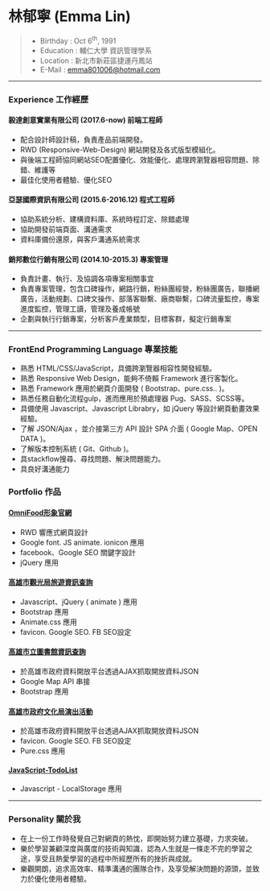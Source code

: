 # 林郁寧 (Emma Lin)

 > - Birthday : Oct 6<sup>th</sup>, 1991
 > - Education : 輔仁大學 資訊管理學系
 > - Location : 新北市新莊區捷運丹鳳站
 > - E-Mail : emma801006@hotmail.com
 
---
### Experience 工作經歷

#### 毅達創意實業有限公司 (2017.6-now) 前端工程師
 - 配合設計師設計稿，負責產品前端開發。
 - RWD (Responsive-Web-Design) 網站開發及各式版型模組化。
 - 與後端工程師協同網站SEO配置優化、效能優化、處理跨瀏覽器相容問題、除錯、維護等
 - 最佳化使用者體驗、優化SEO

#### 亞瑟國際資訊有限公司 (2015.6-2016.12) 程式工程師
 - 協助系統分析、建構資料庫、系統時程訂定、除錯處理
 - 協助開發前端頁面、溝通需求
 - 資料庫備份還原，與客戶溝通系統需求
 
#### 銷邦數位行銷有限公司 (2014.10-2015.3) 專案管理
 - 負責計畫、執行、及協調各項專案相關事宜
 - 負責專案管理，包含口碑操作，網路行銷，粉絲團經營，粉絲團廣告，聯播網廣告，活動規劃、口碑文操作、部落客聯繫、廠商聯繫，口碑流量監控，專案進度監控，管理工讀，管理及養成帳號
 - 企劃與執行行銷專案，分析客戶產業類型，目標客群，擬定行銷專案


---
### FrontEnd Programming Language 專業技能
 - 熟悉 HTML/CSS/JavaScript，具備跨瀏覽器相容性開發經驗。
 - 熟悉 Responsive Web Design，能夠不倚賴 Framework 進行客製化。
 - 熟悉 Framework 應用於網頁介面開發 ( Bootstrap、pure.css.. )。
 - 熟悉任務自動化流程gulp，進而應用於預處理器 Pug、SASS、SCSS等。
 - 具備使用 Javascript、Javascript Librabry，如 jQuery 等設計網頁動畫效果經驗。
 - 了解 JSON/Ajax ，並介接第三方 API 設計 SPA 介面 ( Google Map、OPEN DATA )。
 - 了解版本控制系統 ( Git、Github )。
 - 具stackflow搜尋、尋找問題、解決問題能力。 
 - 具良好溝通能力

### Portfolio 作品

#### [OmniFood形象官網](https://goo.gl/nHZBRy)
 - RWD 響應式網頁設計
 - Google font. JS animate. ionicon 應用
 - facebook、Google SEO 關鍵字設計
 - jQuery 應用

#### [高雄市觀光局旅遊資訊查詢](https://goo.gl/7gm9ap)
 - Javascript、jQuery ( animate ) 應用
 - Bootstrap 應用
 - Animate.css 應用
 - favicon. Google SEO. FB SEO設定

#### [高雄市立圖書館資訊查詢](https://goo.gl/uSizpR)
 - 於高雄市政府資料開放平台透過AJAX抓取開放資料JSON
 - Google Map API 串接
 - Bootstrap 應用

#### [高雄市政府文化局演出活動](https://goo.gl/Dp72pd)
 - 於高雄市政府資料開放平台透過AJAX抓取開放資料JSON
 - favicon. Google SEO. FB SEO設定
 - Pure.css 應用

 #### [JavaScript-TodoList](https://goo.gl/xaq7gF)
 - Javascript - LocalStorage 應用

 

---
### Personality 關於我
 - 在上一份工作時發覺自己對網頁的熱忱，即開始努力建立基礎，力求突破。
 - 樂於學習兼顧深度與廣度的技術與知識，認為人生就是一條走不完的學習之途，享受且熱愛學習的過程中所經歷所有的挫折與成就。
 - 樂觀開朗，追求高效率、精準溝通的團隊合作，及享受解決問題的源頭，並致力於優化使用者體驗。
 
